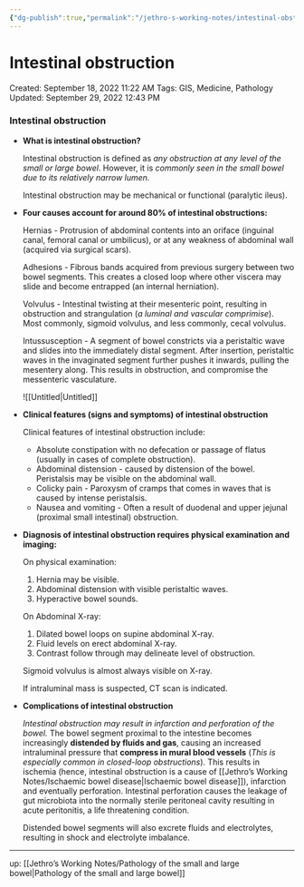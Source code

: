 ```yaml
---
{"dg-publish":true,"permalink":"/jethro-s-working-notes/intestinal-obstruction/","dgPassFrontmatter":true}
---
```



# Intestinal obstruction

Created: September 18, 2022 11:22 AM
Tags: GIS, Medicine, Pathology
Updated: September 29, 2022 12:43 PM

### Intestinal obstruction

- **What is intestinal obstruction?**
    
    Intestinal obstruction is defined as *any obstruction at any level of the small or large bowel*. However, it is *commonly seen in the small bowel due to its relatively narrow lumen.*
    
    Intestinal obstruction may be mechanical or functional (paralytic ileus).
    
- **Four causes account for around 80% of intestinal obstructions:**
    
    Hernias - Protrusion of abdominal contents into an oriface (inguinal canal, femoral canal or umbilicus), or at any weakness of abdominal wall (acquired via surgical scars).
    
    Adhesions - Fibrous bands acquired from previous surgery between two bowel segments. This creates a closed loop where other viscera may slide and become entrapped (an internal herniation).
    
    Volvulus - Intestinal twisting at their mesenteric point, resulting in obstruction and strangulation (*a luminal and vascular comprimise*). Most commonly, sigmoid volvulus, and less commonly, cecal volvulus.
    
    Intussusception - A segment of bowel constricts via a peristaltic wave and slides into the immediately distal segment. After insertion, peristaltic waves in the invaginated segment further pushes it inwards, pulling the mesentery along. This results in obstruction, and compromise the messenteric vasculature.
    
    ![[Untitled\|Untitled]]
    
- **Clinical features (signs and symptoms) of intestinal obstruction**
    
    Clinical features of intestinal obstruction include:
    
    - Absolute constipation with no defecation or passage of flatus (usually in cases of complete obstruction).
    - Abdominal distension - caused by distension of the bowel. Peristalsis may be visible on the abdominal wall.
    - Colicky pain - Paroxysm of cramps that comes in waves that is caused by intense peristalsis.
    - Nausea and vomiting - Often a result of duodenal and upper jejunal (proximal small intestinal) obstruction.
- **Diagnosis of intestinal obstruction requires physical examination and imaging:**
    
    On physical examination:
    
    1. Hernia may be visible.
    2. Abdominal distension with visible peristaltic waves.
    3. Hyperactive bowel sounds.
    
    On Abdominal X-ray:
    
    1. Dilated bowel loops on supine abdominal X-ray.
    2. Fluid levels on erect abdominal X-ray.
    3. Contrast follow through may delineate level of obstruction.
    
    Sigmoid volvulus is almost always visible on X-ray.
    
    If intraluminal mass is suspected, CT scan is indicated.
    
- **Complications of intestinal obstruction**
    
    *Intestinal obstruction may result in infarction and perforation of the bowel.* The bowel segment proximal to the intestine becomes increasingly **distended by fluids and gas**, causing an increased intraluminal pressure that **compress in mural blood vessels** (*This is especially common in closed-loop obstructions*). This results in ischemia (hence, intestinal obstruction is a cause of [[Jethro’s Working Notes/Ischaemic bowel disease\|Ischaemic bowel disease]]), infarction and eventually perforation. Intestinal perforation causes the leakage of gut microbiota into the normally sterile peritoneal cavity resulting in acute peritonitis, a life threatening condition.
    
    Distended bowel segments will also excrete fluids and electrolytes, resulting in shock and electrolyte imbalance.
    

---

up: [[Jethro’s Working Notes/Pathology of the small and large bowel\|Pathology of the small and large bowel]]